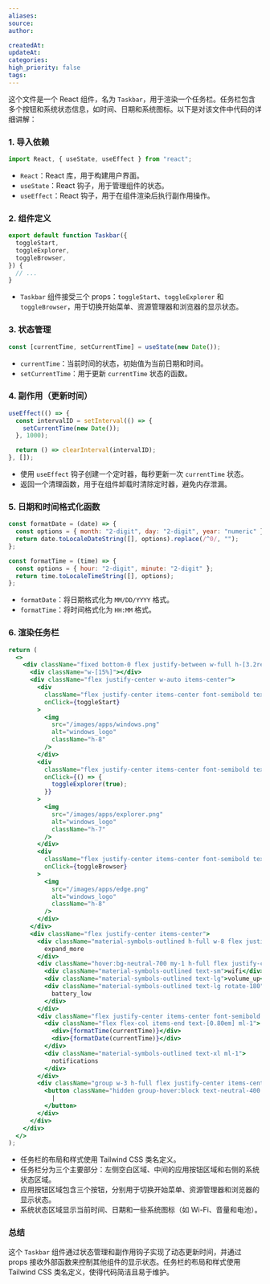```yaml
---
aliases: 
source: 
author: 

createdAt: 
updateAt: 
categories: 
high_priority: false
tags:
---
```

这个文件是一个 React 组件，名为 `Taskbar`，用于渲染一个任务栏。任务栏包含多个按钮和系统状态信息，如时间、日期和系统图标。以下是对该文件中代码的详细讲解：

### 1. 导入依赖
```javascript:src/components/layout/Taskbar.jsx
import React, { useState, useEffect } from "react";
```
- `React`：React 库，用于构建用户界面。
- `useState`：React 钩子，用于管理组件的状态。
- `useEffect`：React 钩子，用于在组件渲染后执行副作用操作。

### 2. 组件定义
```javascript:src/components/layout/Taskbar.jsx
export default function Taskbar({
  toggleStart,
  toggleExplorer,
  toggleBrowser,
}) {
  // ...
}
```
- `Taskbar` 组件接受三个 props：`toggleStart`、`toggleExplorer` 和 `toggleBrowser`，用于切换开始菜单、资源管理器和浏览器的显示状态。

### 3. 状态管理
```javascript:src/components/layout/Taskbar.jsx
const [currentTime, setCurrentTime] = useState(new Date());
```
- `currentTime`：当前时间的状态，初始值为当前日期和时间。
- `setCurrentTime`：用于更新 `currentTime` 状态的函数。

### 4. 副作用（更新时间）
```javascript:src/components/layout/Taskbar.jsx
useEffect(() => {
  const intervalID = setInterval(() => {
    setCurrentTime(new Date());
  }, 1000);

  return () => clearInterval(intervalID);
}, []);
```
- 使用 `useEffect` 钩子创建一个定时器，每秒更新一次 `currentTime` 状态。
- 返回一个清理函数，用于在组件卸载时清除定时器，避免内存泄漏。

### 5. 日期和时间格式化函数
```javascript:src/components/layout/Taskbar.jsx
const formatDate = (date) => {
  const options = { month: "2-digit", day: "2-digit", year: "numeric" };
  return date.toLocaleDateString([], options).replace(/^0/, "");
};

const formatTime = (time) => {
  const options = { hour: "2-digit", minute: "2-digit" };
  return time.toLocaleTimeString([], options);
};
```
- `formatDate`：将日期格式化为 `MM/DD/YYYY` 格式。
- `formatTime`：将时间格式化为 `HH:MM` 格式。

### 6. 渲染任务栏
```javascript:src/components/layout/Taskbar.jsx
return (
  <>
    <div className="fixed bottom-0 flex justify-between w-full h-[3.2rem] bg-neutral-800 border-t-[0.2px] border-neutral-700 select-none pointer-events-auto py-[0.2rem] text-white z-40">
      <div className="w-[15%]"></div>
      <div className="flex justify-center w-auto items-center">
        <div
          className="flex justify-center items-center font-semibold text-sm hover:bg-neutral-700 my-1 h-full rounded-md px-1 w-11"
          onClick={toggleStart}
        >
          <img
            src="/images/apps/windows.png"
            alt="windows_logo"
            className="h-8"
          />
        </div>
        <div
          className="flex justify-center items-center font-semibold text-sm hover:bg-neutral-700 my-1 h-full rounded-md px-1 w-11"
          onClick={() => {
            toggleExplorer(true);
          }}
        >
          <img
            src="/images/apps/explorer.png"
            alt="windows_logo"
            className="h-7"
          />
        </div>
        <div
          className="flex justify-center items-center font-semibold text-sm hover:bg-neutral-700 my-1 h-full rounded-md px-1 w-11"
          onClick={toggleBrowser}
        >
          <img
            src="/images/apps/edge.png"
            alt="windows_logo"
            className="h-8"
          />
        </div>
      </div>
      <div className="flex justify-center items-center">
        <div className="material-symbols-outlined h-full w-8 flex justify-center items-center rounded-lg rotate-180 hover:bg-neutral-700 font-light">
          expand_more
        </div>
        <div className="hover:bg-neutral-700 my-1 h-full flex justify-center items-center rounded-lg gap-x-1.5 px-2">
          <div className="material-symbols-outlined text-sm">wifi</div>
          <div className="material-symbols-outlined text-lg">volume_up</div>
          <div className="material-symbols-outlined text-lg rotate-180">
            battery_low
          </div>
        </div>
        <div className="flex justify-center items-center font-semibold text-sm hover:bg-neutral-700 my-1 h-full rounded-lg px-2">
          <div className="flex flex-col items-end text-[0.80em] ml-1">
            <div>{formatTime(currentTime)}</div>
            <div>{formatDate(currentTime)}</div>
          </div>
          <div className="material-symbols-outlined text-xl ml-1">
            notifications
          </div>
        </div>
        <div className="group w-3 h-full flex justify-center items-center">
          <button className="hidden group-hover:block text-neutral-400 text-md h-full w-full pointer-events-none">
            |
          </button>
        </div>
      </div>
    </div>
  </>
);
```
- 任务栏的布局和样式使用 Tailwind CSS 类名定义。
- 任务栏分为三个主要部分：左侧空白区域、中间的应用按钮区域和右侧的系统状态区域。
- 应用按钮区域包含三个按钮，分别用于切换开始菜单、资源管理器和浏览器的显示状态。
- 系统状态区域显示当前时间、日期和一些系统图标（如 Wi-Fi、音量和电池）。

### 总结
这个 `Taskbar` 组件通过状态管理和副作用钩子实现了动态更新时间，并通过 props 接收外部函数来控制其他组件的显示状态。任务栏的布局和样式使用 Tailwind CSS 类名定义，使得代码简洁且易于维护。